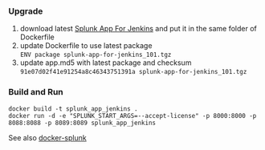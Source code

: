 ### Upgrade
 1. download latest [Splunk App For Jenkins](https://splunkbase.splunk.com/app/3332/) and put it in the same folder of Dockerfile  
2. update Dockerfile to use latest package  
   `ENV package splunk-app-for-jenkins_101.tgz`  
3. update app.md5 with latest package and checksum 
   `91e07d02f41e91254a8c46343751391a splunk-app-for-jenkins_101.tgz`  

### Build and Run

```
docker build -t splunk_app_jenkins .
docker run -d -e "SPLUNK_START_ARGS=--accept-license" -p 8000:8000 -p 8088:8088 -p 8089:8089 splunk_app_jenkins

```

See also [docker-splunk](https://github.com/splunk/docker-splunk/tree/master/enterprise)
